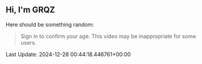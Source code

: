 ## Hi, I'm GRQZ
Here should be something random:  
> Sign in to confirm your age. This video may be inappropriate for some users.


Last Update: 2024-12-28 00:44:18.446761+00:00

